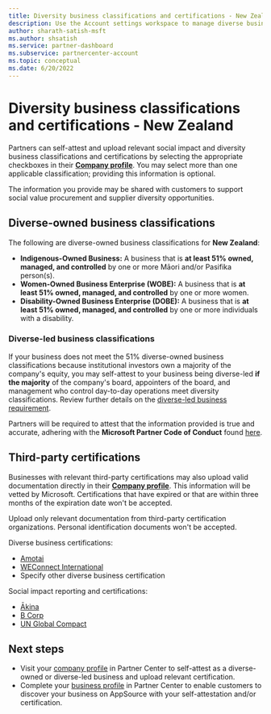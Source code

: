 ```yaml
---
title: Diversity business classifications and certifications - New Zealand
description: Use the Account settings workspace to manage diverse business classifications and certifications for New Zealand at Partner Center
author: sharath-satish-msft
ms.author: shsatish
ms.service: partner-dashboard
ms.subservice: partnercenter-account
ms.topic: conceptual
ms.date: 6/20/2022
---
```


# Diversity business classifications and certifications - New Zealand

Partners can self-attest and upload relevant social impact and diversity business classifications and certifications by selecting the appropriate checkboxes in their [**Company profile**](https://partner.microsoft.com/dashboard/account/v3/companyprofile). You may select more than one applicable classification; providing this information is optional.

The information you provide may be shared with customers to support social value procurement and supplier diversity opportunities.

## Diverse-owned business classifications

The following are diverse-owned business classifications for **New Zealand**:

- **Indigenous-Owned Business:** A business that is **at least 51% owned, managed, and controlled** by one or more Māori and/or Pasifika person(s).
- **Women-Owned Business Enterprise (WOBE):** A business that is **at least 51% owned, managed, and controlled** by one or more women.
- **Disability-Owned Business Enterprise (DOBE):** A business that is **at least 51% owned, managed, and controlled** by one or more individuals with a disability.

### Diverse-led business classifications

If your business does not meet the 51% diverse-owned business classifications because institutional investors own a majority of the company's equity, you may self-attest to your business being diverse-led **if the majority** of the company's board, appointers of the board, and management who control day-to-day operations meet diversity classifications. Review further details on the [diverse-led business requirement](./diversity-business-classifications-certs.md).

Partners will be required to attest that the information provided is true and accurate, adhering with the **Microsoft Partner Code of Conduct** found [here](https://www.microsoft.com/legal/compliance/anticorruption/trustworthy-representatives).

## Third-party certifications

Businesses with relevant third-party certifications may also upload valid documentation directly in their [**Company profile**](https://partner.microsoft.com/dashboard/account/v3/companyprofile). This information will be vetted by Microsoft. Certifications that have expired or that are within three months of the expiration date won't be accepted.

Upload only relevant documentation from third-party certification organizations. Personal identification documents won't be accepted.

Diverse business certifications:

- [Amotai](https://amotai.nz/businesses)
- [WEConnect International](https://weconnectinternational.org/)
- Specify other diverse business certification

Social impact reporting and certifications:

- [Ākina](https://www.akina.org.nz/social-enterprises/impact-certification)
- [B Corp](https://www.bcorporation.net/en-us/certification)
- [UN Global Compact](https://unglobalcompact.org/)

## Next steps

- Visit your [company profile](https://partner.microsoft.com/dashboard/account/v3/companyprofile) in Partner Center to self-attest as a diverse-owned or diverse-led business and upload relevant certification.
- Complete your [business profile](./create-a-marketing-profile.md) in Partner Center to enable customers to discover your business on AppSource with your self-attestation and/or certification.
